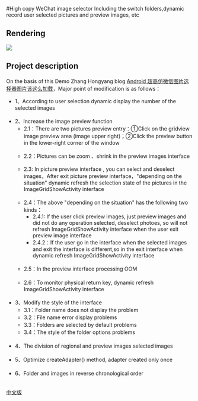 #High copy WeChat image selector
Including the switch folders,dynamic record user selected pictures and preview images, etc

## Rendering
<img src="https://github.com/LeeeYou/LeeeYou.github.io/blob/master/images/githubpages/%E9%AB%98%E4%BB%BF%E5%BE%AE%E4%BF%A1%E9%80%89%E6%8B%A9%E5%9B%BE%E7%89%87.gif"/>

## Project description
On the basis of this Demo Zhang Hongyang blog [Android 超高仿微信图片选择器图片该这么加载](http://blog.csdn.net/lmj623565791/article/details/39943731)，Major point of modification is as follows：<br>
- 1、According to user selection dynamic display the number of the selected images<br><br>
- 2、Increase the image preview function<br>
  + 2.1：There are two pictures preview entry：①Click on the gridview image preview area (image upper right)；②Click the preview button in the lower-right corner of the window<br><br>
  + 2.2：Pictures can be zoom 、shrink in the  preview images interface<br><br>
  + 2.3: In picture preview interface , you can select and deselect images，After exit picture preview interface，"depending on the situation" dynamic refresh the selection state of the pictures in the ImageGridShowActivity interface<br><br>
  + 2.4：The above "depending on the situation" has the following two kinds：<br>
    - 2.4.1: If the user click preview images, just preview images and did not do any operation selected, deselect photoes, so will not refresh ImageGridShowActivity interface when the user exit preview image interface
    - 2.4.2：If the user go in the interface when the selected images and exit the interface is different,so in the exit  interface when dynamic refresh ImageGridShowActivity interface<br><br>
  + 2.5：In the preview interface processing OOM<br><br>
  + 2.6：To monitor physical return key, dynamic refresh ImageGridShowActivity interface<br><br>
- 3、Modify the style of the interface<br>
  + 3.1：Folder name does not display the problem
  + 3.2：File name error display problems
  + 3.3：Folders are selected by default problems
  + 3.4：The style of the folder options problems<br><br>
- 4、The division of regional and preview images selected images<br><br>
- 5、Optimize createAdapter() method, adapter created only once<br><br>
- 6、Folder and images in reverse chronological order<br><br>


[中文版](https://github.com/LeeeYou/demoimgpick/blob/master/README_CHINESE.md)
